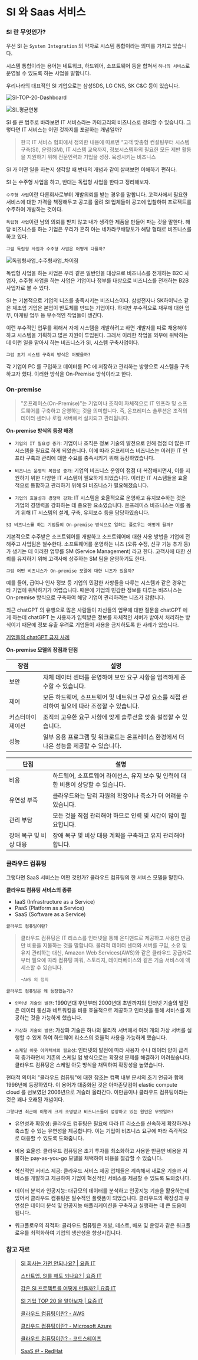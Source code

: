 # SI 와 Saas 서비스

### SI 란 무엇인가?

우선 SI 는 `System Integration` 의 약자로 시스템 통합이라는 의미를 가지고 있습니다.

시스템 통합이라는 용어는 네트워크, 하드웨어, 소프트웨어 등을 합쳐서 `하나의 서비스`로 운영될 수 있도록 하는 사업을 말합니다.

우리나라의 대표적인 SI 기업으로는 삼성SDS, LG CNS, SK C&C 등이 있습니다.

![SI-TOP-20-Dashboard](../images/SI_TOP_20_Dashboard.png)

![SI_평균연봉](../images/SI_평균연봉.png)

SI 를 큰 범주로 바라보면 IT 서비스라는 카테고리의 비즈니스로 정의할 수 있습니다. 그렇다면 IT 서비스는 어떤 것까지를 포괄하는 개념일까?

> 한국 IT 서비스 협회에서 정의한 내용에 따르면 “고객 맞춤형 컨설팅부터 시스템 구축(SI), 운영(SM), IT 시스템 교육까지, 정보시스템화의 필요한 모든 제반 활동을 지원하기 위해 전문인력과 기업을 성장. 육성시키는 비즈니스
>

SI 가 어떤 일을 하는지 생각할 때 반대의 개념과 같이 살펴보면 이해하기 편하다.

SI 는 수주형 사업을 하고, 반대는 독립형 사업을 한다고 정리해보자.

`수주형 사업`이란 다른회사로부터 개발의뢰를 받는 경우를 말합니다. 고객사에서 필요한 서비스에 대한 가격을 책정해두고 공고를 올려 SI 업체들이 공고에 입찰하여 프로젝트를 수주하여 개발하는 것이다.

`독립형 사업`이란 남의 의뢰를 받지 않고 내가 생각한 제품을 만들어 파는 것을 말한다. 해당 비즈니스를 하는 기업은 우리가 흔히 아는 네카라쿠배당토가 해당 형태로 비즈니스를 하고 있다.

`그럼 독립형 사업과 수주형 사업은 어떻게 다를까?`

![독립형사업_수주형사업_차이점](../images/독립형사업_수주형사업_차이점.png)

독립형 사업을 하는 사업은 우리 같은 일반인을 대상으로 비즈니스를 전개하는 B2C 사업자, 수주형 사업을 하는 사업은 기업이나 정부를 대상으로 비즈니스를 전개하는 B2B 사업자로 볼 수 있다.

SI 는 기본적으로 기업의 니즈를 충족시키는 비즈니스이다. 삼성전자나 SK하이닉스 같은 제조업 기업은 본업이 반도체를 만드는 기업이다. 하지만 부수적으로 재무에 대한 업무, 마케팅 업무 등 부수적인 작업들이 생긴다.

이런 부수적인 업무를 위해서 자체 시스템을 개발하려고 하면 개발자를 따로 채용해야 하고 시스템을 기획하고 많은 자원이 투입된다. 그래서 이러한 작업을 외부에 위탁하는데 이런 일을 맡아서 하는 비즈니스가 SI, 시스템 구축사업이다.

`그럼 초기 시스템 구축의 방식은 어땠을까?`

각 기업이 PC 를 구입하고 데이터를 PC 에 저장하고 관리하는 방향으로 시스템을 구축하고자 했다. 이러한 방식을 On-Premise 방식이라고 한다. 

### On-premise

>"온프레미스(On-Premise)"는 기업이나 조직이 자체적으로 IT 인프라 및 소프트웨어를 구축하고 운영하는 것을 의미합니다. 즉, 온프레미스 솔루션은 조직의 데이터 센터나 로컬 서버에서 설치되고 관리됩니다.

**On-premise 방식의 등장 배경**

- `기업의 IT 필요성 증가`: 기업이나 조직은 정보 기술의 발전으로 인해 점점 더 많은 IT 시스템을 필요로 하게 되었습니다. 이에 따라 온프레미스 비즈니스는 이러한 IT 인프라 구축과 관리에 대한 수요를 충족시키기 위해 등장하였습니다.

- `비즈니스 운영의 복잡성 증가`: 기업의 비즈니스 운영이 점점 더 복잡해지면서, 이를 지원하기 위한 다양한 IT 시스템이 필요하게 되었습니다. 이러한 IT 시스템들을 효율적으로 통합하고 관리하기 위해 SI 비즈니스가 필요해졌습니다.

- `기업의 효율성과 경쟁력 강화`: IT 시스템을 효율적으로 운영하고 유지보수하는 것은 기업의 경쟁력을 강화하는 데 중요한 요소였습니다. 온프레미스 비즈니스는 이를 돕기 위해 IT 시스템의 설계, 구축, 유지보수 등을 담당하였습니다.

`SI 비즈니스를 하는 기업들의 On-premise 방식으로 일하는 플로우는 어떻게 될까?`

기본적으로 수주받은 소프트웨어를 개발하고 소프트웨어에 대한 사용 방법을 기업에 전해주고 사업팀은 철수한다. 소프트웨어를 운영하는 니즈 (오류 수정, 신규 기능 추가 등) 가 생기는 데 이러한 업무를 SM (Service Management) 라고 한다. 고객사에 대한 신뢰를 유지하기 위해 고객사에 상주하는 SM 팀을 운영하기도 한다.

`그럼 어떤 비즈니스가 On-premise 모델에 대한 니즈가 있을까?`

예를 들어, 급여나 인사 정보 등 기업의 민감한 사항들을 다루는 시스템과 같은 경우는 타 기업에 위탁하기가 어렵습니다. 때문에 기업의 민감한 정보를 다루는 비즈니스는 On-premise 방식으로 구축하여 해당 기업이 관리하려는 니즈가 강합니다.

최근 chatGPT 의 유행으로 많은 사람들이 자신들의 업무에 대한 질문을 chatGPT 에게 하는데 chatGPT 는 사용자가 입력받은 정보를 자체적인 서버가 받아서 처리하는 방식이기 때문에 정보 유출 우려로 기업들이 사용을 금지하도록 한 사례가 있습니다.

[기업들의 chatGPT 금지 사례](https://www.digitaltoday.co.kr/news/articleView.html?idxno=477078)

**On-premise 모델의 장점과 단점**


| 장점             | 설명                                                                                     |
|----------------|----------------------------------------------------------------------------------------|
| 보안            | 자체 데이터 센터를 운영하여 보안 요구 사항을 엄격하게 준수할 수 있습니다.                              |
| 제어            | 모든 하드웨어, 소프트웨어 및 네트워크 구성 요소를 직접 관리하여 필요에 따라 조정할 수 있습니다.                  |
| 커스터마이제이션    | 조직의 고유한 요구 사항에 맞게 솔루션을 맞춤 설정할 수 있습니다.                                   |
| 성능            | 일부 응용 프로그램 및 워크로드는 온프레미스 환경에서 더 나은 성능을 제공할 수 있습니다.                        |

| 단점             | 설명                                                                                     |
|----------------|----------------------------------------------------------------------------------------|
| 비용            | 하드웨어, 소프트웨어 라이선스, 유지 보수 및 인력에 대한 비용이 상당할 수 있습니다.                           |
| 유연성 부족       | 클라우드와는 달리 자원의 확장이나 축소가 더 어려울 수 있습니다.                                     |
| 관리 부담        | 모든 것을 직접 관리해야 하므로 인력 및 시간이 많이 필요합니다.                                      |
| 장애 복구 및 비상 대응 | 장애 복구 및 비상 대응 계획을 구축하고 유지 관리해야 합니다.                                      |


### 클라우드 컴퓨팅

그렇다면 SaaS 서비스는 어떤 것인가? 클라우드 컴퓨팅의 한 서비스 모델을 말한다. 

**클라우드 컴퓨팅 서비스의 종류**

- IaaS (Infrastructure as a Service)
- PaaS (Platform as a Service)
- SaaS (Software as a Service)

`클라우드 컴퓨팅이란?`

>클라우드 컴퓨팅은 IT 리소스를 인터넷을 통해 온디맨드로 제공하고 사용한 만큼만 비용을 지불하는 것을 말합니다. 물리적 데이터 센터와 서버를 구입, 소유 및 유지 관리하는 대신, Amazon Web Services(AWS)와 같은 클라우드 공급자로부터 필요에 따라 컴퓨팅 파워, 스토리지, 데이터베이스와 같은 기술 서비스에 액세스할 수 있습니다.
> 
> -`AWS 의 정의`

`클라우드 컴퓨팅은 왜 등장했는가?`
- `인터넷 기술의 발전`: 1990년대 후반부터 2000년대 초반까지의 인터넷 기술의 발전은 데이터 통신과 네트워킹을 비용 효율적으로 제공하고 인터넷을 통해 서비스를 제공하는 것을 가능하게 했습니다.

- `가상화 기술의 발전`: 가상화 기술은 하나의 물리적 서버에서 여러 개의 가상 서버를 실행할 수 있게 하여 하드웨어 리소스의 효율적 사용을 가능하게 했습니다.

- `스케일 아웃 아키텍처의 필요성`: 인터넷의 발전에 따라 사용자 수나 데이터 양이 급격히 증가하면서 기존의 스케일 업 방식으로는 확장성 문제를 해결하기 어려웠습니다. 클라우드 컴퓨팅은 스케일 아웃 방식을 채택하여 확장성을 높였습니다.

현대적 의미의 "클라우드 컴퓨팅"에 대한 참조는 컴팩 내부 문서의 초기 언급과 함께 1996년에 등장하였다. 이 용어가 대중화된 것은 아마존닷컴이 elastic compute cloud 를 선보였던 2006년으로 거슬러 올라간다. 이만큼이나 클라우드 컴퓨팅이라는 것은 꽤나 오래된 개념이다.

`그렇다면 최근에 이렇게 크게 조명받고 비즈니스들이 성장하고 있는 원인은 무엇일까?`

- 유연성과 확장성: 클라우드 컴퓨팅은 필요에 따라 IT 리소스를 신속하게 확장하거나 축소할 수 있는 유연성을 제공합니다. 이는 기업이 비즈니스 요구에 따라 즉각적으로 대응할 수 있도록 도와줍니다.

- 비용 효율성: 클라우드 컴퓨팅은 초기 투자를 최소화하고 사용한 만큼만 비용을 지불하는 pay-as-you-go 모델을 채택하여 비용을 절감할 수 있습니다.

- 혁신적인 서비스 제공: 클라우드 서비스 제공 업체들은 계속해서 새로운 기술과 서비스를 개발하고 제공하여 기업이 혁신적인 서비스를 제공할 수 있도록 도와줍니다.

- 데이터 분석과 인공지능: 대규모의 데이터를 분석하고 인공지능 기술을 활용하는데 있어서 클라우드 컴퓨팅은 필수적인 플랫폼이 되었습니다. 클라우드의 확장성과 유연성은 데이터 분석 및 인공지능 애플리케이션을 구축하고 실행하는 데 큰 도움이 됩니다.

- 워크플로우의 최적화: 클라우드 컴퓨팅은 개발, 테스트, 배포 및 운영과 같은 워크플로우를 최적화하여 기업의 생산성을 향상시킵니다.



### 참고 자료

>[SI 회사는 가면 안되나요? | 요즘 IT](https://yozm.wishket.com/magazine/detail/2407/)
> 
>[스타트업, SI를 해도 되나요? | 요즘 IT](https://yozm.wishket.com/magazine/detail/2424/)
> 
>[갑은 SI 프로젝트를 어떻게 만들까? | 요즘 IT](https://yozm.wishket.com/magazine/detail/2448/)
> 
>[SI 기업 TOP 20 을 알아보자 | 요즘 IT](https://yozm.wishket.com/magazine/detail/2432/)
>
> [클라우드 컴퓨팅이란? - AWS](https://aws.amazon.com/ko/what-is-cloud-computing/)
> 
> [클라우드 컴퓨팅이란? - Microsoft Azure](https://azure.microsoft.com/ko-kr/resources/cloud-computing-dictionary/what-is-cloud-computing)
> 
> [클라우드 컴퓨팅이란? - 코드스테이츠](https://www.codestates.com/blog/content/%ED%81%B4%EB%9D%BC%EC%9A%B0%EB%93%9C-%EC%BB%B4%ED%93%A8%ED%8C%85)
> 
>[SaaS 란 - RedHat](https://www.redhat.com/ko/topics/cloud-computing/what-is-saas)